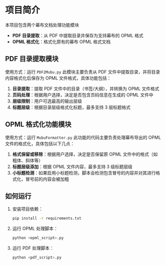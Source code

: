 # 项目简介
本项目包含两个幕布文档处理功能模块
- **PDF 目录提取**：从 PDF 中提取目录并保存为支持幕布的 OPML 格式
- **OPML 格式化**：格式化原有的幕布 OPML 格式文档

## PDF 目录提取模块
使用方式：运行 `PDF2Mubu.py` 
此模块主要负责从 PDF 文件中提取目录，并将目录内容格式化后保存为 OPML 文件格式，具体功能包括：
1. **目录提取**：提取 PDF 文件中的目录（书签/大纲），并转换为 OPML 文件格式
2. **页码处理**：根据用户选择，决定是否包含页码信息在生成的 OPML 文件中
3. **层级限制**：用户可选最高的输出层级
3. **标题层级**：根据目录层级格式化标题，最多支持 3 层标题格式

## OPML 格式化功能模块
使用方式：运行 `MubuFormatter.py` 
此功能的代码主要负责处理幕布导出的 OPML 文件的格式化，具体包括以下几点：
1. **格式保留或移除**：根据用户选择，决定是否保留原 OPML 文件中的格式（如粗体、斜体等）
2. **标题层级添加**：根据 OPML 文件内容，最多支持 3 级标题层级
3. **小标题检测**：如果启用小标题检测，脚本会检测包含冒号的内容并对其进行格式化，冒号前的内容会被加粗

## 如何运行
1. 安装项目依赖：
    ```bash
    pip install -r requirements.txt
    ```
2. 运行 OPML 处理脚本：

    ```bash
    python <opml_script>.py
    ```
3. 运行 PDF 处理脚本：

    ```bash
    python <pdf_script>.py
    ```
